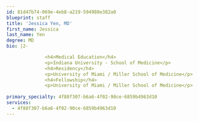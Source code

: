```yaml
---
id: 81d47b74-069e-4eb8-a219-594980e382a0
blueprint: staff
title: 'Jessica Yen, MD'
first_name: Jessica
last_name: Yen
degree: MD
bio: |2-

              <h4>Medical Education</h4>
              <p>Indiana University - School of Medicine</p>
              <h4>Residency</h4>
              <p>University of Miami / Miller School of Medicine</p>
              <h4>Fellowship</h4>
              <p>University of Miami / Miller School of Medicine</p>
          
primary_specialty: 4f88f307-b6a6-4f02-90ce-6859b4963d10
services:
  - 4f88f307-b6a6-4f02-90ce-6859b4963d10
---
```

